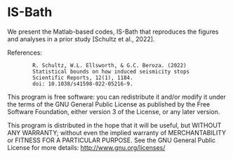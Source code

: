 # IS-Bath

We present the Matlab-based codes, IS-Bath that reproduces the figures and analyses in a prior study [Schultz et al., 2022].

References: 
            
            R. Schultz, W.L. Ellsworth, & G.C. Beroza. (2022)
            Statistical bounds on how induced seismicity stops
            Scientific Reports, 12(1), 1184.
            doi: 10.1038/s41598-022-05216-9.


This program is free software: you can redistribute it and/or modify it under the terms of the GNU General Public License as published by the Free Software Foundation, either version 3 of the License, or any later version.

This program is distributed in the hope that it will be useful, but WITHOUT ANY WARRANTY; without even the implied warranty of MERCHANTABILITY or FITNESS FOR A PARTICULAR PURPOSE.  See the GNU General Public License for more details: http://www.gnu.org/licenses/
